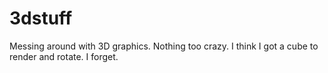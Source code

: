 # 3dstuff

Messing around with 3D graphics. Nothing too crazy. I think I got a cube to render and rotate. I forget.
